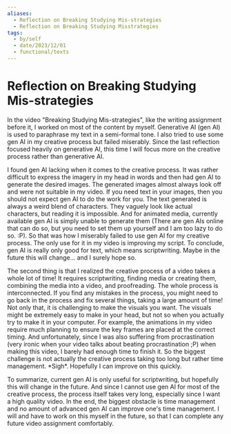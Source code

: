 ```yaml
---
aliases:
  - Reflection on Breaking Studying Mis-strategies
  - Reflection on Breaking Studying Misstrategies
tags:
  - by/self
  - date/2023/12/01
  - functional/texts
---
```


# Reflection on Breaking Studying Mis-strategies

In the video "Breaking Studying Mis-strategies", like the writing assignment before it, I worked on most of the content by myself. Generative AI (gen AI) is used to paraphrase my text in a semi-formal tone. I also tried to use some gen AI in my creative process but failed miserably. Since the last reflection focused heavily on generative AI, this time I will focus more on the creative process rather than generative AI.

I found gen AI lacking when it comes to the creative process. It was rather difficult to express the imagery in my head in words and then had gen AI to generate the desired images. The generated images almost always look off and were not suitable in my video. If you need text in your images, then you should not expect gen AI to do the work for you. The text generated is always a weird blend of characters. They vaguely look like actual characters, but reading it is impossible. And for animated media, currently available gen AI is simply unable to generate them (There are gen AIs online that can do so, but you need to set them up yourself and I am too lazy to do so. :P). So that was how I miserably failed to use gen AI for my creative process. The only use for it in my video is improving my script. To conclude, gen AI is really only good for text, which means scriptwriting. Maybe in the future this will change... and I surely hope so.

The second thing is that I realized the creative process of a video takes a whole lot of time! It requires scriptwriting, finding media or creating them, combining the media into a video, and proofreading. The whole process is interconnected. If you find any mistakes in the process, you might need to go back in the process and fix several things, taking a large amount of time! Not only that, it is challenging to make the visuals you want. The visuals might be extremely easy to make in your head, but not so when you actually try to make it in your computer. For example, the animations in my video require much planning to ensure the key frames are placed at the correct timing. And unfortunately, since I was also suffering from procrastination (very ironic when your video talks about beating procrastination ;P) when making this video, I barely had enough time to finish it. So the biggest challenge is not actually the creative process taking too long but rather time management. \*Sigh\*. Hopefully I can improve on this quickly.

To summarize, current gen AI is only useful for scriptwriting, but hopefully this will change in the future. And since I cannot use gen AI for most of the creative process, the process itself takes very long, especially since I want a high quality video. In the end, the biggest obstacle is time management and no amount of advanced gen AI can improve one's time management. I will and have to work on this myself in the future, so that I can complete any future video assignment comfortably.

